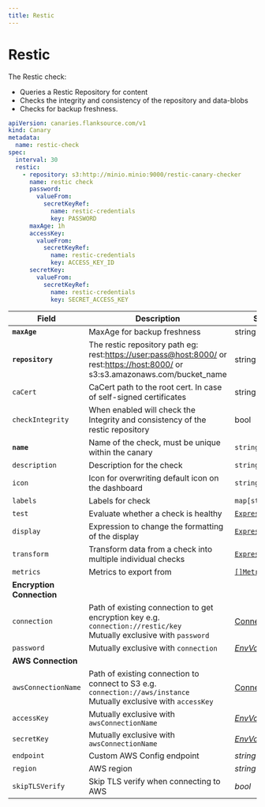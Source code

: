 ```yaml
---
title: Restic
---
```


# <Icon name="restic"/> Restic

<FullImage/>

The Restic check:

* Queries a Restic Repository for content
* Checks the integrity and consistency of the repository and data-blobs
* Checks for backup freshness.

```yaml
apiVersion: canaries.flanksource.com/v1
kind: Canary
metadata:
  name: restic-check
spec:
  interval: 30
  restic:
    - repository: s3:http://minio.minio:9000/restic-canary-checker
      name: restic check
      password:
        valueFrom:
          secretKeyRef:
            name: restic-credentials
            key: PASSWORD
      maxAge: 1h
      accessKey:
        valueFrom:
          secretKeyRef:
            name: restic-credentials
            key: ACCESS_KEY_ID
      secretKey:
        valueFrom:
          secretKeyRef:
            name: restic-credentials
            key: SECRET_ACCESS_KEY
```

| Field | Description | Scheme | Required |
| ----- | ----------- | ------ | -------- |
| **`maxAge`** | MaxAge for backup freshness | string | Yes |
| **`repository`** | The restic repository path eg: rest:<https://user:pass@host:8000/> or rest:<https://host:8000/> or s3:s3.amazonaws.com/bucket_name | string | Yes |
| `caCert` | CaCert path to the root cert. In case of self-signed certificates | string |  |
| `checkIntegrity` | When enabled will check the Integrity and consistency of the restic repository | bool |  |
| **`name`**    | Name of the check, must be unique within the canary         | `string`                                     | Yes      |
| `description` | Description for the check                                   | `string`                                     |          |
| `icon`        | Icon for overwriting default icon on the dashboard          | `string`                                     |          |
| `labels`      | Labels for check                                            | `map[string]string`                          |          |
| `test`        | Evaluate whether a check is healthy                         | [`Expression`](/concepts/health-evaluation)  |          |
| `display`     | Expression to change the formatting of the display          | [`Expression`](/concepts/display-formatting) |          |
| `transform`   | Transform data from a check into multiple individual checks | [`Expression`](/concepts/transforms)          |          |
| `metrics`     | Metrics to export from                                      | [`[]Metrics`](/concepts/metrics-exporter)    |          |
| **Encryption Connection** |  |  | |
| `connection` | Path of existing connection to get encryption key e.g. `connection://restic/key`<br/>Mutually exclusive with `password` <br/> <Commercial/> | [Connection](../concepts/connections) | |
| `password` | Mutually exclusive with `connection` | [*EnvVar*](../../concepts/authentication/#envvar) | Yes |
| **AWS Connection** |  |  | |
| `awsConnectionName` | Path of existing connection to connect to S3 e.g. `connection://aws/instance` <br/>Mutually exclusive with `accessKey` <br/> <Commercial/> | [Connection](../concepts/connections) | |
| `accessKey` | Mutually exclusive with `awsConnectionName` | [*EnvVar*](../../concepts/authentication/#envvar) | Yes |
| `secretKey` | Mutually exclusive with `awsConnectionName` | [*EnvVar*](../../concepts/authentication/#envvar) | Yes |
| `endpoint` | Custom AWS Config endpoint | *string* | |
| `region` | AWS region | *string* | |
| `skipTLSVerify` | Skip TLS verify when connecting to AWS | *bool* | |

